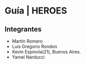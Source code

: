 # Guía | HEROES
## Integrantes
- Martín Romero
- Luis Gregorio Rondon
- Kevin Espinola(21), Buenos Aires.
- Yamel Narducci